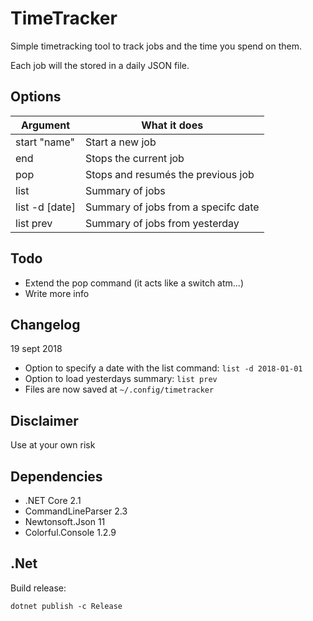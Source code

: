 # TimeTracker

Simple timetracking tool to track jobs and the time you spend on them.

Each job will the stored in a daily JSON file. 

## Options

| Argument       | What it does                       | 
|----------------|------------------------------------|
| start "name"   | Start a new job                    |
| end            | Stops the current job              |
| pop            | Stops and resumés the previous job |
| list           | Summary of jobs                    |
| list -d [date] | Summary of jobs from a specifc date|
| list prev      | Summary of jobs from yesterday     |

## Todo

- Extend the pop command (it acts like a switch atm...)
- Write more info

## Changelog

19 sept 2018

- Option to specify a date with the list command: `list -d 2018-01-01`
- Option to load yesterdays summary: `list prev`
- Files are now saved at `~/.config/timetracker`

## Disclaimer 

Use at your own risk

## Dependencies

- .NET Core 2.1
- CommandLineParser 2.3
- Newtonsoft.Json 11
- Colorful.Console 1.2.9

## .Net

Build release:

`dotnet publish -c Release`



